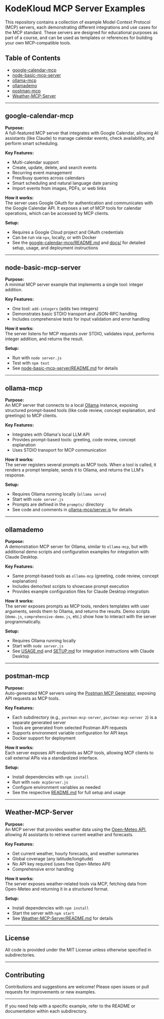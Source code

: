 # KodeKloud MCP Server Examples

This repository contains a collection of example Model Context Protocol (MCP) servers, each demonstrating different integrations and use cases for the MCP standard. These servers are designed for educational purposes as part of a course, and can be used as templates or references for building your own MCP-compatible tools.

## Table of Contents

- [google-calendar-mcp](#google-calendar-mcp)
- [node-basic-mcp-server](#node-basic-mcp-server)
- [ollama-mcp](#ollama-mcp)
- [ollamademo](#ollamademo)
- [postman-mcp](#postman-mcp)
- [Weather-MCP-Server](#weather-mcp-server)

---

## google-calendar-mcp

**Purpose:**  
A full-featured MCP server that integrates with Google Calendar, allowing AI assistants (like Claude) to manage calendar events, check availability, and perform smart scheduling.

**Key Features:**
- Multi-calendar support
- Create, update, delete, and search events
- Recurring event management
- Free/busy queries across calendars
- Smart scheduling and natural language date parsing
- Import events from images, PDFs, or web links

**How it works:**  
The server uses Google OAuth for authentication and communicates with the Google Calendar API. It exposes a set of MCP tools for calendar operations, which can be accessed by MCP clients.

**Setup:**  
- Requires a Google Cloud project and OAuth credentials
- Can be run via `npx`, locally, or with Docker
- See the [google-calendar-mcp/README.md](google-calendar-mcp/README.md) and [docs/](google-calendar-mcp/docs/) for detailed setup, usage, and deployment instructions

---

## node-basic-mcp-server

**Purpose:**  
A minimal MCP server example that implements a single tool: integer addition.

**Key Features:**
- One tool: `add-integers` (adds two integers)
- Demonstrates basic STDIO transport and JSON-RPC handling
- Includes comprehensive tests for input validation and error handling

**How it works:**  
The server listens for MCP requests over STDIO, validates input, performs integer addition, and returns the result.

**Setup:**  
- Run with `node server.js`
- Test with `npm test`
- See [node-basic-mcp-server/README.md](node-basic-mcp-server/README.md) for details

---

## ollama-mcp

**Purpose:**  
An MCP server that connects to a local [Ollama](https://ollama.com/) instance, exposing structured prompt-based tools (like code review, concept explanation, and greetings) to MCP clients.

**Key Features:**
- Integrates with Ollama's local LLM API
- Provides prompt-based tools: greeting, code review, concept explanation
- Uses STDIO transport for MCP communication

**How it works:**  
The server registers several prompts as MCP tools. When a tool is called, it renders a prompt template, sends it to Ollama, and returns the LLM's response.

**Setup:**  
- Requires Ollama running locally (`ollama serve`)
- Start with `node server.js`
- Prompts are defined in the `prompts/` directory
- See code and comments in [ollama-mcp/server.js](ollama-mcp/server.js) for details

---

## ollamademo

**Purpose:**  
A demonstration MCP server for Ollama, similar to `ollama-mcp`, but with additional demo scripts and configuration examples for integration with Claude Desktop.

**Key Features:**
- Same prompt-based tools as `ollama-mcp` (greeting, code review, concept explanation)
- Includes demo/test scripts to showcase prompt execution
- Provides example configuration files for Claude Desktop integration

**How it works:**  
The server exposes prompts as MCP tools, renders templates with user arguments, sends them to Ollama, and returns the results. Demo scripts (`demo.js`, `comprehensive-demo.js`, etc.) show how to interact with the server programmatically.

**Setup:**  
- Requires Ollama running locally
- Start with `node server.js`
- See [USAGE.md](ollamademo/USAGE.md) and [SETUP.md](ollamademo/SETUP.md) for integration instructions with Claude Desktop

---

## postman-mcp

**Purpose:**  
Auto-generated MCP servers using the [Postman MCP Generator](https://postman.com/explore/mcp-generator), exposing API requests as MCP tools.

**Key Features:**
- Each subdirectory (e.g., `postman-mcp-server`, `postman-mcp-server 2`) is a separate generated server
- Tools are generated from selected Postman API requests
- Supports environment variable configuration for API keys
- Docker support for deployment

**How it works:**  
Each server exposes API endpoints as MCP tools, allowing MCP clients to call external APIs via a standardized interface.

**Setup:**  
- Install dependencies with `npm install`
- Run with `node mcpServer.js`
- Configure environment variables as needed
- See the respective [README.md](postman-mcp/postman-mcp-server/README.md) for full setup and usage

---

## Weather-MCP-Server

**Purpose:**  
An MCP server that provides weather data using the [Open-Meteo API](https://open-meteo.com/), allowing AI assistants to retrieve current weather and forecasts.

**Key Features:**
- Get current weather, hourly forecasts, and weather summaries
- Global coverage (any latitude/longitude)
- No API key required (uses free Open-Meteo API)
- Comprehensive error handling

**How it works:**  
The server exposes weather-related tools via MCP, fetching data from Open-Meteo and returning it in a structured format.

**Setup:**  
- Install dependencies with `npm install`
- Start the server with `npm start`
- See [Weather-MCP-Server/README.md](Weather-MCP-Server/README.md) for details

---

## License

All code is provided under the MIT License unless otherwise specified in subdirectories.

---

## Contributing

Contributions and suggestions are welcome! Please open issues or pull requests for improvements or new examples.

---

If you need help with a specific example, refer to the README or documentation within each subdirectory.
